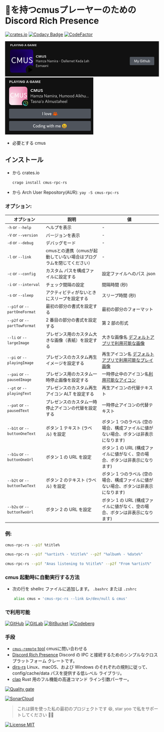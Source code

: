 # 🦀を持つcmusプレーヤーのためのDiscord Rich Presence

[![crates.io](https://img.shields.io/crates/v/cmus-rpc-rs?style=for-the-badge)](https://crates.io/crates/cmus-rpc-rs)
[![Codacy Badge](https://api.codacy.com/project/badge/Grade/3e0d24aa2c1441e484622b8540193cdf)](https://app.codacy.com/gh/anas-elgarhy/cmus-rpc-rs?utm_source=github.com&utm_medium=referral&utm_content=Anas-Elgarhy/cmus-rpc&utm_campaign=Badge_Grade_Settings)
[![CodeFactor](https://www.codefactor.io/repository/github/anas-elgarhy/cmus-rpc-rs/badge)](https://www.codefactor.io/repository/github/anas-elgarhy/cmus-rpc)

<img alt="image 1" src="./Screenshots/1_0.1.0.png">
<img alt="image 2" src="./Screenshots/2_0.1.0.png">

- 必要とする cmus

## インストール

- から crates.io
    ```bash
    crago install cmus-rpc-rs 
    ```
- から Arch User Repository(AUR): `yay -S cmus-rpc-rs`


### オプション:

| オプション                       | 説明                                                  | 値                                                                                    |
| ---------------------------- | ------------------------------------------------------------ | ----------------------------------------------------------------------------------------- |
| `-h` or `--help`             | ヘルプを表示                                                | -                                                                                         |
| `-V` or `--version`          | バージョンを表示                                             | -                                                                                         |
| `-d` or `--debug`            | デバッグモード                                                   | -                                                                                         |
| `-l` or `--link`             | cmusとの連携（cmusが起動していない場合はプログラムを閉じてください） | -                                                                                         |
| `-c` or `--config`           | カスタム パスを構成ファイルに設定する                               | 設定ファイルへのパス .json                                                                 |
| `-i` or `--interval`         | チェック間隔の設定                                  | 間隔時間 (秒)                                                                   |
| `-s` or `--sleep`            | アクティビティがないときにスリープを設定する                          | スリープ時間 (秒)                                                                      |
| `--p1f` or `--partOneFormat` | 最初の部分の書式を設定する                            | 最初の部分のフォーマット                                                                     |
| `--p2f` or `--partTowFormat` | 2 番目の部分の書式を設定する                           | 第 2 部の形式                                                                    |
| `--li` or `--largeImage`     | プレゼンス用のカスタム大きな画像（表紙）を設定する                  | 大きな画像名 [デフォルトアプリで利用可能な画像](./assets/cover/)                       |
| `--pi` or `--playingImage`   | プレゼンスのカスタム再生イメージを設定する                        | 再生アイコン名 [デフォルトアプリで利用可能なプレイ画像](./assets/play_icons/)         |
| `--pai` or `--pausedImage`   | プレゼンス用のカスタム一時停止画像を設定する                         | 一時停止中のアイコン名[利用可能なアイコン](./assets/pause_icons/)                                 |
| `--pt` or `--playingText`    | プレゼンスのカスタム再生アイコン ALT を設定する                     | 再生アイコンの代替テキスト                                                                     |
| `--pat` or `--pausedText`    | プレゼンスのカスタム一時停止アイコンの代替を設定する              | 一時停止アイコンの代替テキスト                                                                      |
| `--b1t` or `--buttonOneText` | ボタン 1 テキスト (ラベル) を設定                                   | ボタン 1 つのラベル (空の場合、構成ファイルに値がない場合、ボタンは非表示になります) |
| `--b1u` or `--buttonOneUrl`  | ボタン 1 の URL を設定                                           | ボタン 1 の URL (構成ファイルに値がなく、空の場合、ボタンは非表示になります)   |
| `--b2t` or `--buttonTwoText` | ボタン 2 のテキスト (ラベル) を設定                                   | ボタン 1 つのラベル (空の場合、構成ファイルに値がない場合、ボタンは非表示になります) |
| `--b2u` or `--buttonTwoUrl`  | ボタン 2 の URL を設定                                           | ボタン 1 の URL (構成ファイルに値がなく、空の場合、ボタンは非表示になります)   |

### 例:

```bash
cmus-rpc-rs --p1f %title%
```

```bash
cmus-rpc-rs --p1f "%artist% - %title%" --p2f "%album% - %date%"
```

```bash
cmus-rpc-rs --p1f "Anas listening to %title%" --p2f "From %artist%"
```

### cmus 起動時に自動実行する方法

- 次の行を shellrc ファイルに追加します。 `.bashrc` または `.zshrc`

```bash
    alias cmus = 'cmus-rpc-rs --link &>/dev/null & cmus'
```

### で利用可能

[![GitHub](https://img.shields.io/badge/GitHub-Main%20repo-brightgreen?style=for-the-badge&logo=GitHub)](https://github.com/anas-elgarhy/cmus-rpc-rs)
[![GitLab](https://img.shields.io/badge/GitLab-Mirror%20repo-brightgreen?style=for-the-badge&logo=GitLab)](https://gitlab.com/anas-elgarhy/cmus-rpc-rs)
[![BitBucket](https://img.shields.io/badge/BitBucket-Mirror%20repo-brightgreen?style=for-the-badge&logo=BitBucket)](https://bitbucket.org/anas_elgarhy/cmus-rpc-rs)
[![Codeberg](https://img.shields.io/badge/Codeberg-Mirror%20repo-brightgreen?style=for-the-badge&logo=Codeberg)](https://codeberg.org/anas-elgarhy/cmus-rpc-rs)

### 手段

- [`cmus-remote` tool](https://github.com/cmus/cmus) cmusに問い合わせる
- [Discord Rich Presence](https://github.com/nickofolas/discord-rich-presence) Discord の IPC と接続するためのシンプルなクロスプラットフォーム クレートです。
- [dirs-rs](https://github.com/dirs-dev/dirs-rs) Linux、macOS、および Windows のそれぞれの規則に従って、config/cache/data パスを提供する低レベル ライブラリ。
- [clap](https://github.com/clap-rs/clap) Rust 用のフル機能の高速コマンド ライン引数パーサー。

[![Quality gate](https://sonarcloud.io/api/project_badges/quality_gate?project=anas-elgarhy_cmus-rpc-rs)](https://sonarcloud.io/summary/new_code?id=Anas-Elgarhy_cmus-rpc)

[![SonarCloud](https://sonarcloud.io/images/project_badges/sonarcloud-black.svg)](https://sonarcloud.io/summary/new_code?id=anas-elgarhy_cmus-rpc-rs)

> これは錆を使った私の最初のプロジェクトです 😆, star yoo で私をサポートしてください 💙🦀

[![License MIT](https://img.shields.io/badge/license-MIT-green.svg)](https://spdx.org/licenses/MIT.html)
